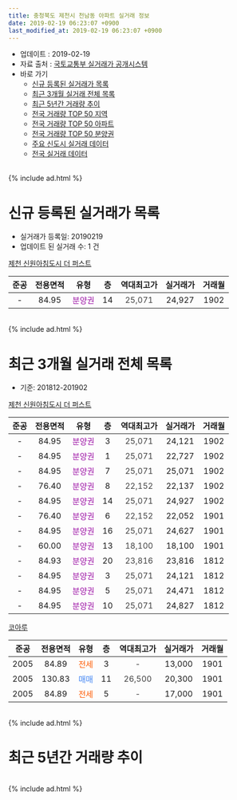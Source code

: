 ```yaml
---
title: 충청북도 제천시 천남동 아파트 실거래 정보
date: 2019-02-19 06:23:07 +0900
last_modified_at: 2019-02-19 06:23:07 +0900
---
```


* 업데이트 : 2019-02-19
* 자료 출처 : [국토교통부 실거래가 공개시스템](http://rt.molit.go.kr)
* 바로 가기
    * [신규 등록된 실거래가 목록](#신규-등록된-실거래가-목록)
    * [최근 3개월 실거래 전체 목록](#최근-3개월-실거래-전체-목록)
    * [최근 5년간 거래량 추이](#최근-5년간-거래량-추이)
    * [전국 거래량 TOP 50 지역](https://ayogom.github.io/apt-trade-info/최근-3개월-전국에서-가장-거래가-많이-발생한-지역)
    * [전국 거래량 TOP 50 아파트](https://ayogom.github.io/apt-trade-info/최근-3개월-전국에서-가장-거래가-많이-발생한-아파트)
    * [전국 거래량 TOP 50 분양권](https://ayogom.github.io/apt-trade-info/최근-3개월-전국에서-가장-거래가-많이-발생한-분양권)
    * [주요 신도시 실거래 데이터](https://ayogom.github.io/apt-trade-info/주요-신도시)
    * [전국 실거래 데이터](https://ayogom.github.io/apt-trade-info/전국)
<br>
{% include ad.html %}
<br>

# 신규 등록된 실거래가 목록
* 실거래가 등록일: 20190219
* 업데이트 된 실거래 수: 1 건


[제천 신원아침도시 더 퍼스트](https://search.naver.com/search.naver?query=%EC%B6%A9%EC%B2%AD%EB%B6%81%EB%8F%84+%EC%A0%9C%EC%B2%9C%EC%8B%9C+%EC%B2%9C%EB%82%A8%EB%8F%99+%EC%A0%9C%EC%B2%9C+%EC%8B%A0%EC%9B%90%EC%95%84%EC%B9%A8%EB%8F%84%EC%8B%9C+%EB%8D%94+%ED%8D%BC%EC%8A%A4%ED%8A%B8)

|준공|전용면적|유형|층|역대최고가|실거래가|거래월|
|:---:|:---:|:---:|:---:|:---:|:---:|:---:|
|-|84.95|<span style="color:#9C11A5">분양권</span>|14|<span style="color:#444444">25,071</span>|24,927|1902|


<br>
{% include ad.html %}
<br>

# 최근 3개월 실거래 전체 목록
* 기준: 201812-201902


[제천 신원아침도시 더 퍼스트](https://search.naver.com/search.naver?query=%EC%B6%A9%EC%B2%AD%EB%B6%81%EB%8F%84+%EC%A0%9C%EC%B2%9C%EC%8B%9C+%EC%B2%9C%EB%82%A8%EB%8F%99+%EC%A0%9C%EC%B2%9C+%EC%8B%A0%EC%9B%90%EC%95%84%EC%B9%A8%EB%8F%84%EC%8B%9C+%EB%8D%94+%ED%8D%BC%EC%8A%A4%ED%8A%B8)

|준공|전용면적|유형|층|역대최고가|실거래가|거래월|
|:---:|:---:|:---:|:---:|:---:|:---:|:---:|
|-|84.95|<span style="color:#9C11A5">분양권</span>|3|<span style="color:#444444">25,071</span>|24,121|1902|
|-|84.95|<span style="color:#9C11A5">분양권</span>|1|<span style="color:#444444">25,071</span>|22,727|1902|
|-|84.95|<span style="color:#9C11A5">분양권</span>|7|<span style="color:#444444">25,071</span>|25,071|1902|
|-|76.40|<span style="color:#9C11A5">분양권</span>|8|<span style="color:#444444">22,152</span>|22,137|1902|
|-|84.95|<span style="color:#9C11A5">분양권</span>|14|<span style="color:#444444">25,071</span>|24,927|1902|
|-|76.40|<span style="color:#9C11A5">분양권</span>|6|<span style="color:#444444">22,152</span>|22,052|1901|
|-|84.95|<span style="color:#9C11A5">분양권</span>|16|<span style="color:#444444">25,071</span>|24,627|1901|
|-|60.00|<span style="color:#9C11A5">분양권</span>|13|<span style="color:#444444">18,100</span>|18,100|1901|
|-|84.93|<span style="color:#9C11A5">분양권</span>|20|<span style="color:#444444">23,816</span>|23,816|1812|
|-|84.95|<span style="color:#9C11A5">분양권</span>|3|<span style="color:#444444">25,071</span>|24,121|1812|
|-|84.95|<span style="color:#9C11A5">분양권</span>|5|<span style="color:#444444">25,071</span>|24,471|1812|
|-|84.95|<span style="color:#9C11A5">분양권</span>|10|<span style="color:#444444">25,071</span>|24,827|1812|

[코아루](https://search.naver.com/search.naver?query=%EC%B6%A9%EC%B2%AD%EB%B6%81%EB%8F%84+%EC%A0%9C%EC%B2%9C%EC%8B%9C+%EC%B2%9C%EB%82%A8%EB%8F%99+%EC%BD%94%EC%95%84%EB%A3%A8)

|준공|전용면적|유형|층|역대최고가|실거래가|거래월|
|:---:|:---:|:---:|:---:|:---:|:---:|:---:|
|2005|84.89|<span style="color:#ff5a00">전세</span>|3|<span style="color:#444444">-</span>|13,000|1901|
|2005|130.83|<span style="color:#4285f3">매매</span>|11|<span style="color:#444444">26,500</span>|20,300|1901|
|2005|84.89|<span style="color:#ff5a00">전세</span>|5|<span style="color:#444444">-</span>|17,000|1901|


<br>
{% include ad.html %}
<br>

# 최근 5년간 거래량 추이


<div style="width:100%;">
    <canvas id="deal_progress" height="200"></canvas>
</div>

<script>
new Chart(document.getElementById("deal_progress"), {
    type: 'line',
    data: {
        labels: ['201402','201403','201404','201405','201406','201407','201408','201409','201410','201411','201412','201501','201502','201503','201504','201505','201506','201507','201508','201509','201510','201511','201512','201601','201602','201603','201604','201605','201606','201607','201608','201609','201610','201611','201612','201701','201702','201703','201704','201705','201706','201707','201708','201709','201710','201711','201712','201801','201802','201803','201804','201805','201806','201807','201808','201809','201810','201811','201812','201901','201902'],
        datasets: [{
            label: '매매',
            pointRadius: 1,
            data: [4, 5, 1, 0, 2, 0, 4, 3, 4, 1, 2, 2, 1, 4, 3, 0, 1, 3, 1, 3, 1, 1, 2, 1, 2, 2, 2, 1, 1, 3, 1, 3, 0, 1, 1, 1, 1, 0, 1, 1, 1, 0, 1, 4, 1, 1, 1, 2, 2, 5, 5, 2, 1, 0, 6, 5, 2, 5, 4, 4, 5],
            borderColor: "rgba(255, 201, 14, 1)",
            backgroundColor: "rgba(255, 201, 14, 0.5)",
            fill: false,
            lineTension: 0
        },{
            label: '전월세',
            pointRadius: 1,
            data: [3, 1, 0, 0, 1, 0, 0, 1, 1, 1, 0, 1, 2, 2, 0, 0, 0, 0, 0, 0, 2, 0, 0, 1, 1, 1, 1, 0, 1, 0, 1, 0, 0, 0, 1, 1, 1, 1, 0, 0, 1, 0, 2, 2, 0, 0, 0, 1, 2, 1, 0, 2, 2, 1, 0, 0, 1, 0, 0, 2, 0],
            borderColor: "rgba(0, 141, 185, 1)",
            backgroundColor: "rgba(0, 141, 185, 0.5)",
            fill: false,
            lineTension: 0
        }
        ]
    },
    options: {
        responsive: true,
        title: {
            display: false
        },
        tooltips: {
            mode: 'index',
            intersect: false
        },
        hover: {
            mode: 'nearest',
            intersect: true
        },
        scales: {
            xAxes: [{
                display: true,
                scaleLabel: {
                    display: true,
                    labelString: '년/월'
                }
            }],
            yAxes: [{
                display: true,
                ticks: {
                    suggestedMin: 0,
                },
                scaleLabel: {
                    display: true,
                    labelString: '실거래 수'
                }
            }]
        }
    }
});

</script>


<br>
{% include ad.html %}
<br>

